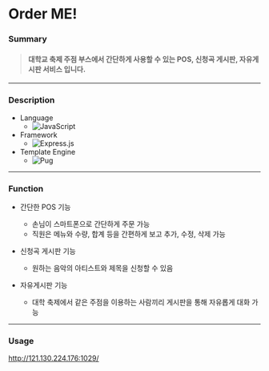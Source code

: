 # Order ME!

### Summary
> #### 대학교 축제 주점 부스에서 간단하게 사용할 수 있는 POS, 신청곡 게시판, 자유게시판 서비스 입니다.

---

### Description

+ Language
  + ![JavaScript](https://img.shields.io/badge/javascript-%23323330.svg?style=for-the-badge&logo=javascript&logoColor=%23F7DF1E)
+ Framework
  + ![Express.js](https://img.shields.io/badge/express.js-%23404d59.svg?style=for-the-badge&logo=express&logoColor=%2361DAFB)
+ Template Engine
  + ![Pug](https://img.shields.io/badge/Pug-FFF?style=for-the-badge&logo=pug&logoColor=A86454)

---

### Function

+ 간단한 POS 기능
  + 손님이 스마트폰으로 간단하게 주문 가능
  + 직원은 메뉴와 수량, 합계 등을 간편하게 보고 추가, 수정, 삭제 가능

+ 신청곡 게시판 기능
  + 원하는 음악의 아티스트와 제목을 신청할 수 있음

+ 자유게시판 기능
  + 대학 축제에서 같은 주점을 이용하는 사람끼리 게시판을 통해 자유롭게 대화 가능
  
 ---
 
 ### Usage
 
 http://121.130.224.176:1029/
